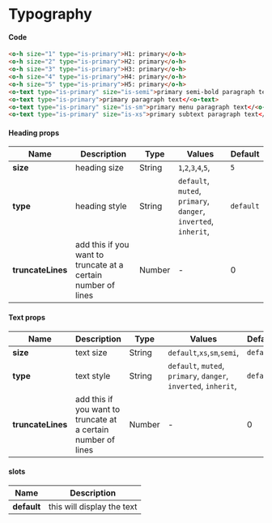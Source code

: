 # Typography

<Demo componentName="examples-typography-doc" />

#### Code
```html
<o-h size="1" type="is-primary">H1: primary</o-h>
<o-h size="2" type="is-primary">H2: primary</o-h>
<o-h size="3" type="is-primary">H3: primary</o-h>
<o-h size="4" type="is-primary">H4: primary</o-h>
<o-h size="5" type="is-primary">H5: primary</o-h>
<o-text type="is-primary" size="is-semi">primary semi-bold paragraph text</<o-text>
<o-text type="is-primary">primary paragraph text</<o-text>
<o-text type="is-primary" size="is-sm">primary menu paragraph text</<o-text>
<o-text type="is-primary" size="is-xs">primary subtext paragraph text</<o-text>
```

#### Heading props
|Name|Description|Type|Values|Default|
|---|---|---|---|---|
|**size**|heading size|String|`1`,`2`,`3`,`4`,`5`,|`5`|
|**type**|heading style|String|`default`, `muted`, `primary`, `danger`, `inverted`, `inherit`,|`default`|
|**truncateLines**|add this if you want to truncate at a certain number of lines|Number|-|0|

#### Text props
|Name|Description|Type|Values|Default|
|---|---|---|---|---|
|**size**|text size|String|`default`,`xs`,`sm`,`semi`,|`default`|
|**type**|text style|String|`default`, `muted`, `primary`, `danger`, `inverted`, `inherit`,|`default`|
|**truncateLines**|add this if you want to truncate at a certain number of lines|Number|-|0|

#### slots

|Name|Description|
|---|---|
|**default**|this will display the text|

<portal-target name="octo-modals" transition="o-modal-transition" multiple />
<portal-target name="octo-popups" />